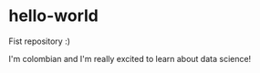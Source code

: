 # hello-world
Fist repository :)

I'm colombian and I'm really excited to learn about data science!

